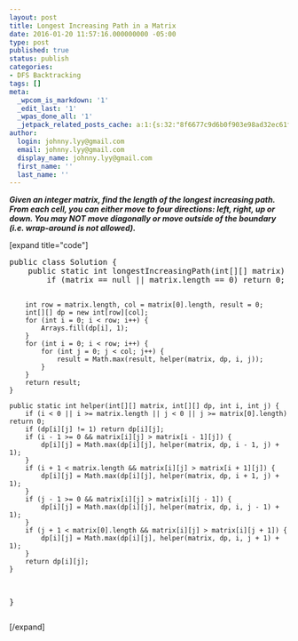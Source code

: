 ```yaml
---
layout: post
title: Longest Increasing Path in a Matrix
date: 2016-01-20 11:57:16.000000000 -05:00
type: post
published: true
status: publish
categories:
- DFS Backtracking
tags: []
meta:
  _wpcom_is_markdown: '1'
  _edit_last: '1'
  _wpas_done_all: '1'
  _jetpack_related_posts_cache: a:1:{s:32:"8f6677c9d6b0f903e98ad32ec61f8deb";a:2:{s:7:"expires";i:1468254434;s:7:"payload";a:3:{i:0;a:1:{s:2:"id";i:2057;}i:1;a:1:{s:2:"id";i:1852;}i:2;a:1:{s:2:"id";i:426;}}}}
author:
  login: johnny.lyy@gmail.com
  email: johnny.lyy@gmail.com
  display_name: johnny.lyy@gmail.com
  first_name: ''
  last_name: ''
---
```

<p><strong><em>Given an integer matrix, find the length of the longest increasing path. From each cell, you can either move to four directions: left, right, up or down. You may NOT move diagonally or move outside of the boundary (i.e. wrap-around is not allowed).</em></strong></p>
<p>[expand title="code"]</p>
<pre>
public class Solution {
    public static int longestIncreasingPath(int[][] matrix) {
        if (matrix == null || matrix.length == 0) return 0;

        int row = matrix.length, col = matrix[0].length, result = 0;
        int[][] dp = new int[row][col];
        for (int i = 0; i < row; i++) {
            Arrays.fill(dp[i], 1);
        }
        for (int i = 0; i < row; i++) {
            for (int j = 0; j < col; j++) {
                result = Math.max(result, helper(matrix, dp, i, j));
            }
        }
        return result;
    }

    public static int helper(int[][] matrix, int[][] dp, int i, int j) {
        if (i < 0 || i >= matrix.length || j < 0 || j >= matrix[0].length) return 0;
        if (dp[i][j] != 1) return dp[i][j];
        if (i - 1 >= 0 && matrix[i][j] > matrix[i - 1][j]) {
            dp[i][j] = Math.max(dp[i][j], helper(matrix, dp, i - 1, j) + 1);
        }
        if (i + 1 < matrix.length && matrix[i][j] > matrix[i + 1][j]) {
            dp[i][j] = Math.max(dp[i][j], helper(matrix, dp, i + 1, j) + 1);
        }
        if (j - 1 >= 0 && matrix[i][j] > matrix[i][j - 1]) {
            dp[i][j] = Math.max(dp[i][j], helper(matrix, dp, i, j - 1) + 1);
        }
        if (j + 1 < matrix[0].length && matrix[i][j] > matrix[i][j + 1]) {
            dp[i][j] = Math.max(dp[i][j], helper(matrix, dp, i, j + 1) + 1);
        }
        return dp[i][j];
    }
}
</pre>
<p>[/expand]</p>
